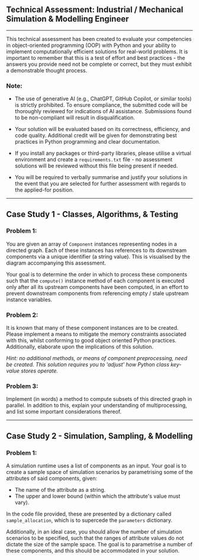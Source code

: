 ## Technical Assessment: Industrial / Mechanical Simulation & Modelling Engineer

---

This technical assessment has been created to evaluate your competencies in object-oriented programming (OOP) with Python and your ability to implement computationally efficient solutions for real-world problems.
It is important to remember that this is a test of effort and best practices - the answers you provide need not be complete or correct, but they must exhibit a demonstrable thought process.

### Note:

- The use of generative AI (e.g., ChatGPT, GitHub Copilot, or similar tools) is strictly prohibited. To ensure compliance, the submitted code will be thoroughly reviewed for indications of AI assistance. Submissions found to be non-compliant will result in disqualification.

- Your solution will be evaluated based on its correctness, efficiency, and code quality. Additional credit will be given for demonstrating best practices in Python programming and clear documentation.

- If you install any packages or third-party libraries, please utilise a virtual environment and create a `requirements.txt` file - no assessment solutions will be reviewed without this file being present if needed.

- You will be required to verbally summarise and justify your solutions in the event that you are selected for further assessment with regards to the applied-for position. 

---

## Case Study 1 - Classes, Algorithms, & Testing

### Problem 1:

You are given an array of `Component` instances representing nodes in a directed graph. Each of these instances has references to its downstream components via a unique identifier (a string value). This is visualised by the diagram accompanying this assessment.

Your goal is to determine the order in which to process these components such that the `compute()` instance method of each component is executed only after all its upstream components have been computed, in an effort to prevent downstream components from referencing empty / stale upstream instance variables.

### Problem 2:

It is known that many of these component instances are to be created. Please implement a means to mitigate the memory constraints associated with this, whilst conforming to good object oriented Python practices. Additionally, elaborate upon the implications of this solution.

*Hint: no additional methods, or means of component preprocessing, need be created. This solution requires you to 'adjust' how Python class key-value stores operate.*

### Problem 3:

Implement (in words) a method to compute subsets of this directed graph in parallel. In addition to this, explain your understanding of multiprocessing, and list some important considerations thereof.

---

## Case Study 2 - Simulation, Sampling, & Modelling

### Problem 1:

A simulation runtime uses a list of components as an input. Your goal is to create a sample space of simulation scenarios by parametrising some of the attributes of said components, given:

- The name of the attribute as a string.
- The upper and lower bound (within which the attribute's value must vary).

In the code file provided, these are presented by a dictionary called `sample_allocation`, which is to supercede the `parameters` dictionary.

Additionally, in an ideal case, you should allow the number of simulation scenarios to be specified, such that the ranges of attribute values do not dictate the size of the sample space. The goal is to parametrise a number of these components, and this should be accommodated in your solution.
